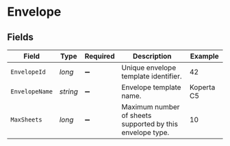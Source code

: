 # Envelope


## Fields

| Field                                                     | Type                                                      | Required                                                  | Description                                               | Example                                                   |
| --------------------------------------------------------- | --------------------------------------------------------- | --------------------------------------------------------- | --------------------------------------------------------- | --------------------------------------------------------- |
| `EnvelopeId`                                              | *long*                                                    | :heavy_minus_sign:                                        | Unique envelope template identifier.                      | 42                                                        |
| `EnvelopeName`                                            | *string*                                                  | :heavy_minus_sign:                                        | Envelope template name.                                   | Koperta C5                                                |
| `MaxSheets`                                               | *long*                                                    | :heavy_minus_sign:                                        | Maximum number of sheets supported by this envelope type. | 10                                                        |